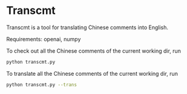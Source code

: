 # Transcmt

Transcmt is a tool for translating Chinese comments into English.

Requirements: openai, numpy

To check out all the Chinese comments of the current working dir, run

```bash
python transcmt.py
```

To translate all the Chinese comments of the current working dir, run

```bash
python transcmt.py --trans
```